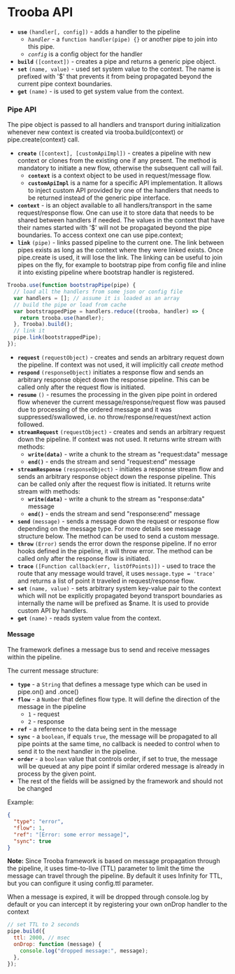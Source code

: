 # Trooba API

- **`use`** `(handler[, config])` - adds a handler to the pipeline
  - _`handler`_ - a `function handler(pipe) {}` or another pipe to join into
    this pipe.
  - _`config`_ is a config object for the handler
- **`build`** `([context])` - creates a pipe and returns a generic pipe object.
- **`set`** `(name, value)` - used set system value to the context. The name is
  prefixed with '$' that prevents it from being propagated beyond the current
  pipe context boundaries.
- **`get`** `(name)` - is used to get system value from the context.

### Pipe API

The pipe object is passed to all handlers and transport during initialization
whenever new context is created via trooba.build(context) or
pipe.create(context) call.

- **`create`** `([context], [customApiImpl])` - creates a pipeline with new
  context or clones from the existing one if any present. The method is
  mandatory to initiate a new flow, otherwise the subsequent call will fail.
  - **`context`** is a context object to be used in request/message flow.
  - **`customApiImpl`** is a name for a specific API implementation. It allows
    to inject custom API provided by one of the handlers that needs to be
    returned instead of the generic pipe interface.
- **`context`** - is an object available to all handlers/transport in the same
  request/response flow. One can use it to store data that needs to be shared
  between handlers if needed. The values in the context that have their names
  started with '$' will not be propagated beyond the pipe boundaries. To access
  context one can use pipe.context;
- **`link`** `(pipe)` - links passed pipeline to the current one. The link
  between pipes exists as long as the context where they were linked exists.
  Once pipe.create is used, it will lose the link. The linking can be useful to
  join pipes on the fly, for example to bootstrap pipe from config file and
  inline it into existing pipeline where bootstrap handler is registered.

```js
Trooba.use(function bootstrapPipe(pipe) {
  // load all the handlers from some json or config file
  var handlers = []; // assume it is loaded as an array
  // build the pipe or load from cache
  var bootstrappedPipe = handlers.reduce((trooba, handler) => {
    return trooba.use(handler);
  }, Trooba).build();
  // link it
  pipe.link(bootstrappedPipe);
});
```

- **`request`** `(requestObject)` - creates and sends an arbitrary request down
  the pipeline. If context was not used, it will implicitly call _create_ method
- **`respond`** `(responseObject)` initiates a response flow and sends an
  arbitrary response object down the response pipeline. This can be called only
  after the request flow is initiated.
- **`resume`** `()` - resumes the processing in the given pipe point in ordered
  flow whenever the current message/response/request flow was paused due to
  processing of the ordered message and it was suppressed/swallowed, i.e. no
  throw/response/request/next action followed.
- **`streamRequest`** `(requestObject)` - creates and sends an arbitrary request
  down the pipeline. If context was not used. It returns write stream with
  methods:
  - **`write(data)`** - write a chunk to the stream as "request:data" message
  - **`end()`** - ends the stream and send "request:end" message
- **`streamResponse`** `(responseObject)` - initiates a response stream flow and
  sends an arbitrary response object down the response pipeline. This can be
  called only after the request flow is initiated. It returns write stream with
  methods:
  - **`write(data)`** - write a chunk to the stream as "response:data" message
  - **`end()`** - ends the stream and send "response:end" message
- **`send`** `(message)` - sends a message down the request or response flow
  depending on the message type. For more details see message structure below.
  The method can be used to send a custom message.
- **`throw`** `(Error)` sends the error down the response pipeline. If no error
  hooks defined in the pipeline, it will throw error. The method can be called
  only after the response flow is initiated.
- **`trace`** `([Function callback(err, listOfPoints)])` - used to trace the
  route that any message would travel, it uses `message.type = 'trace'` and
  returns a list of point it traveled in request/response flow.
- **`set`** `(name, value)` - sets arbitrary system key-value pair to the
  context which will not be explicitly propagated beyond transport boundaries as
  internally the name will be prefixed as $name. It is used to provide custom
  API by handlers.
- **`get`** `(name)` - reads system value from the context.

#### Message

The framework defines a message bus to send and receive messages within the
pipeline.

The current message structure:

- **`type`** - a `String` that defines a message type which can be used in
  pipe.on() and .once()
- **`flow`** - a `Number` that defines flow type. It will define the direction
  of the message in the pipeline
  - `1` - request
  - `2` - response
- **`ref`** - a reference to the data being sent in the message
- **`sync`** - a `boolean`, if equals `true`, the message will be propagated to
  all pipe points at the same time, no callback is needed to control when to
  send it to the next handler in the pipeline.
- **`order`** - a `boolean` value that controls order, if set to true, the
  message will be queued at any pipe point if similar ordered message is already
  in process by the given point.
- The rest of the fields will be assigned by the framework and should not be
  changed

Example:

```json
{
  "type": "error",
  "flow": 1,
  "ref": "[Error: some error message]",
  "sync": true
}
```

**Note:** Since Trooba framework is based on message propagation through the
pipeline, it uses time-to-live (TTL) parameter to limit the time the message can
travel through the pipeline. By default it uses Infinity for TTL, but you can
configure it using config.ttl parameter.

When a message is expired, it will be dropped through console.log by default or
you can intercept it by registering your own onDrop handler to the context

```js
// set TTL to 2 seconds
pipe.build({
  ttl: 2000, // msec
  onDrop: function (message) {
    console.log("dropped message:", message);
  },
});
```
